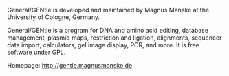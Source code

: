 General/GENtle is developed and maintained by Magnus Manske at the University of Cologne, Germany.

General/GENtle is a program for DNA and amino acid editing, database management, plasmid maps, restriction and ligation, alignments, sequencer data import, calculators, gel image display, PCR, and more. It is free software under GPL.

Homepage: http://gentle.magnusmanske.de